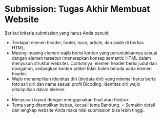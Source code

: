 # Submission: Tugas Akhir Membuat Website

Berikut kriteria submission yang harus Anda penuhi:

- Terdapat elemen header, footer, main, article, dan aside di berkas HTML.
- Masing-masing elemen wajib berisi konten yang peruntukkannya sesuai dengan elemen tersebut (menerapkan konsep semantic HTML dalam menyusun struktur website).
Contohnya, elemen header berisi judul dan navigation, sedangkan konten artikel tidak boleh berada pada elemen header.
- Wajib menampilkan identitas diri (biodata diri) yang minimal harus berisi foto asli diri dan nama sesuai profil Dicoding. Identitas diri wajib ditampilkan dalam elemen <aside>.
- Menyusun layout dengan menggunakan float atau flexbox.
- Tema yang ditampilkan bebas, kecuali tema Bandung.
= Semakin detail dan lengkap website Anda maka nilai submission bisa lebih tinggi.
